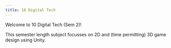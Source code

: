 ```yaml
---
title: 10 Digital Tech
---
```


Welcome to 10 Digital Tech (Sem 2)!

This semester length subject focusses on 2D and (time permitting) 3D game design using Unity.
